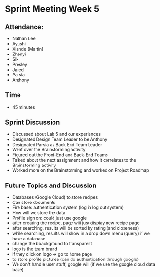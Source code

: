 # Sprint Meeting Week 5

## Attendance:
- Nathan Lee
- Ayushi
- Xiande (Martin)
- Zhenyi
- Sik
- Presley
- Jared
- Parsia
- Anthony

## Time
- 45 minutes

## Sprint Discussion
- Discussed about Lab 5 and our experiences
- Designated Design Team Leader to be Anthony
- Designated Parsia as Back End Team Leader
- Went over the Brainstorming activity
- Figured out the Front-End and Back-End Teams
- Talked about the next assignment and how it correlates to the Brainstorming activity
- Worked more on the Brainstorming and worked on Project Roadmap


## Future Topics and Discussion
- Databases (Google Cloud) to store recipes
- Can store documents
- Fire base: authentication system (log in log out system) 
- How will we store the data 
- Profile sign on: could just use google
- after creating the recipe, page will just display new recipe page
- after searching, results will be sorted by rating (and closeness)
- while searching, results will show in a drop down menu (query) if we have a database
- change the bbackground to transparent
- logo is the team brand
- if they click on logo -> go to home page
- to store profile pictures (can do authentication through google)
- We don't handle user stuff, google will (if we use the google cloud data base)
